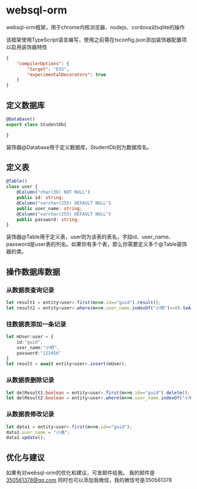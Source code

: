 # websql-orm

websql-orm框架，用于chrome内核浏览器、nodejs、cordova对sqlite的操作

该框架使用TypeScript语言编写，使用之前需在tsconfig.json添加装饰器配置项以启用装饰器特性

``` json
{
    "compilerOptions": {
        "target": "ES5",
        "experimentalDecorators": true
    }
}
```

## 定义数据库

``` typescript
@Database()
export class StudentDb{

}
```

装饰器@Database用于定义数据库，StudentDb则为数据库名。

## 定义表

``` typescript
@Table()
class user {
    @Column("char(36) NOT NULL")
    public id: string;
    @Column("varchar(255) DEFAULT NULL")
    public user_name: string;
    @Column("varchar(255) DEFAULT NULL")
    public password: string;
}
```

装饰器@Table用于定义表，user则为该表的表名，字段id、user_name、password是user表的列名。如果你有多个表，那么你需要定义多个@Table装饰器的类。

## 操作数据库数据

### 从数据表查询记录

``` typescript
let result1 = entity<user>.first(m=>m.id=="guid").result();
let result2 = entity<user>.where(m=>m.user_name.indexOf("小明")>=0).toArray();
```

### 往数据表添加一条记录

``` typescript
let mUser:user = {
    id:"guid",
    user_name:"小明",
    password:"123456"
}
let result = await entity<user>.insert(mUser);
```

### 从数据表删除记录

``` typescript
let delResult1:boolean = entity<user>.first(m=>m.id=="guid").delete();
let delResult2:boolean = entity<user>.where(m=>m.user_name.indexOf("小明")>=0).delete();
```

### 从数据表修改记录

``` typescript
let data1 = entity<user>.first(m=>m.id=="guid");
data1.user_name = "小强";
data1.update();
```

## 优化与建议
如果有对websql-orm的优化和建议，可发邮件给我。
我的邮件是 350561378@qq.com
同时也可以添加我微信，我的微信号是350561378